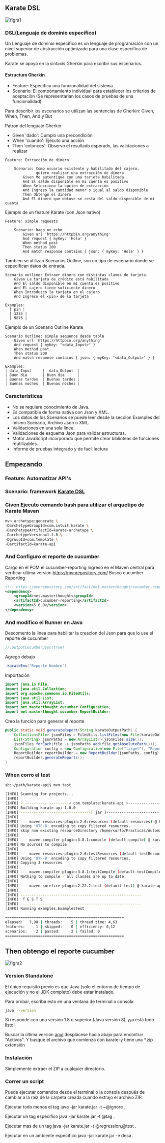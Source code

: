 
## Karate DSL

![figra1](https://user-images.githubusercontent.com/55904664/133254434-434f31e3-b86c-453a-89cd-61e4db90948d.jpg) 

### DSL(Lenguaje de dominio específico)

Un Lenguaje de dominio específico es un lenguaje de programación con un nivel superior de abstracción optimizado para una clase específica de problemas.

Karate se apoya en la sintaxis Gherkin para escribir sus escenarios.


#### Estructura Gherkin
- Feature: Especifica una funcionalidad del sistema
- Scenario: El comportamiento individual para establecer los criterios de aceptaciòn (Se representarian los casos de pruebas de una funcionalidad)

Para describir los escenarios se utilizan las sentencias de Gherkin: Given, When, Then, And y But

Patron del lenguaje Gherkin
- Given 'dado': Cumplo una precondiciòn
- When 'cuando': Ejecuto una acciòn
- Then 'entonces': Observo el resultado esperado, las validaciones a realizar

```cucumber
Feature: Extracciòn de dinero

    Scenario: Como usuario existente y habilitado del cajero,
              quiero realizar una extracciòn de dinero
        Given Me autentiquè con una tarjeta habilitada
        And El saldo disponible en mi cuenta es positivo
        When Selecciono la opcion de extracciòn
        And Ingreso la cantidad menor o igual al saldo disponible
        Then Obtengo el dinero
        And El dinero que obtuve se resta del saldo disponible de mi cuenta
```

Ejemplo de un feature Karate (con Json nativo)

```cucumber
Feature: simple requests

    Scenario: hago un echo
        Given url 'https://httpbin.org/anything'
        And request { myKey: 'Hola' }
        When method post
        Then status 200
        And match response contains { json: { myKey: 'Hola' } }
```

Tambien se utilizan Scenarios Outline, son un tipo de escenario donde se especifican datos de entrada.

```cucumber
Scenario outline: Extraer dinero con distintas claves de tarjeta.
    Given La tarjeta de crédito está habilitada
    And El saldo disponible en mi cuenta es positivo
    And El cajero tiene suficiente dinero
    When Introduzco la tarjeta en el cajero
    And Ingreso el <pin> de la tarjeta 

Examples:  
  | pin | 
  | 1234 |   
  | 9876 |  
```

Ejemplo de un Scenario Outline Karate

```cucumber
Scenario Outline: simple sequence desde tabla
    Given url 'https://httpbin.org/anything'
    And request { myKey: "<data_Input>" }
    When method post
    Then status 200
    And match response contains { json: { myKey: "<data_Output>" } }

Examples:
| data_Input     |  data_Output  |
| Buen dia       | Buen dia      |
| Buenas tardes  | Buenas tardes |
| Buenas noches  | Buenas noches |
```

### Caracteristicas

- No se requiere conocimiento de Java.
- Es compatible de forma nativa con Json y XML.
- Los datos de los Scenarios se puede leer desde la seccion Examples del mismo Scenario, Archivo Json o XML.
- Validaciones en una sola linea.
- Validaciones de esquema Json para validar estructuras.
- Motor JavaScript incorporado que permite crear biblioteas de funciones reutilizables.
- Informe de pruebas integrado y de facil lectura


## Empezando

### Feature: Automatizar API's

### Scenario: framework [Karate DSL](https://github.com/intuit/karate)

### Given Ejecuto comando bash para utilizar el arquetipo de Karate Maven

```sh
mvn archetype:generate \
-DarchetypeGroupId=com.intuit.karate \
-DarchetypeArtifactId=karate-archetype \
-DarchetypeVersion=1.1.0 \
-DgroupId=com.template \
-DartifactId=karate-api
```

### And Configuro el reporte de cucumber

Cargo en el POM el cucumber-reporting
Ingreso en el Maven central para verificar ultima version
https://mvnrepository.com/
Busco cucumber Reporting

```xml
<!-- https://mvnrepository.com/artifact/net.masterthought/cucumber-reporting -->
<dependency>
    <groupId>net.masterthought</groupId>
    <artifactId>cucumber-reporting</artifactId>
    <version>5.6.0</version>
</dependency>
```


### And modifico el Runner en Java
Descomento la linea para habilitar la creacion del Json para que lo use el reporte de cucumber
```java
//.outputCucumberJson(true)
```
Agrego debajo

```java
.karateEnv("Reporte Nombre")
```

Importaciòn

```java
import java.io.File;
import java.util.Collection;
import org.apache.commons.io.FileUtils;
import java.util.List;
import java.util.ArrayList;
import net.masterthought.cucumber.Configuration;
import net.masterthought.cucumber.ReportBuilder;
```

Creo la funciòn para generar el reporte

```java
public static void generateReport(String karateOutputPath) {
    Collection<File> jsonFiles = FileUtils.listFiles(new File(karateOutputPath), new String[] {"json"}, true);
    List<String> jsonPaths = new ArrayList<>(jsonFiles.size());
    jsonFiles.forEach(file -> jsonPaths.add(file.getAbsolutePath()));
    Configuration config = new Configuration(new File("target"), "Reporte Nomber");
    ReportBuilder reportBuilder = new ReportBuilder(jsonPaths, config);
    reportBuilder.generateReports();
}
```

### When corro el test 
```sh
sh:~/path/karate-api$ mvn test
```

```sh
[INFO] Scanning for projects...
[INFO] 
[INFO] ----------------------< com.template:karate-api >-----------------------
[INFO] Building karate-api 1.0.0
[INFO] --------------------------------[ jar ]---------------------------------
[INFO] 
[INFO] --- maven-resources-plugin:2.6:resources (default-resources) @ karate-api ---
[INFO] Using 'UTF-8' encoding to copy filtered resources.
[INFO] skip non existing resourceDirectory /home/surfo/Practicas/Automatizacion/karate/docker/karate-api/src/main/resources
[INFO] 
[INFO] --- maven-compiler-plugin:3.8.1:compile (default-compile) @ karate-api ---
[INFO] No sources to compile
[INFO] 
[INFO] --- maven-resources-plugin:2.6:testResources (default-testResources) @ karate-api ---
[INFO] Using 'UTF-8' encoding to copy filtered resources.
[INFO] Copying 3 resources
[INFO] 
[INFO] --- maven-compiler-plugin:3.8.1:testCompile (default-testCompile) @ karate-api ---
[INFO] Nothing to compile - all classes are up to date
[INFO] 
[INFO] --- maven-surefire-plugin:2.22.2:test (default-test) @ karate-api ---
[INFO] 
[INFO] -------------------------------------------------------
[INFO]  T E S T S
[INFO] -------------------------------------------------------
[INFO] Running examples.ExamplesTest
```

```sh
======================================================
elapsed:   7,98 | threads:    5 | thread time: 4,63 
features:     1 | skipped:    0 | efficiency: 0,12
scenarios:    2 | passed:     2 | failed: 0
======================================================
```

## Then obtengo el reporte cucumber

![figra2](https://user-images.githubusercontent.com/55904664/133254422-6c3b9ad8-55bd-46e4-8dd9-abf380eb3387.png) 

### Version Standalone

El único requisito previo es que Java (solo el entorno de tiempo de ejecución y no el JDK completo) debe estar instalado.

Para probar, escriba esto en una ventana de terminal o consola:
```sh
java --version
```
Si responde con una versión 1.8 o superior (Java versión 8), ¡ya está todo listo!

Buscar la última versión [aqui](https://github.com/karatelabs/karate/releases) desplácese hacia abajo para encontrar "Activos". Y busque el archivo que comienza con karate-y tiene una *.zip extensión

### Instalación
Simplemente extraer el ZIP a cualquier directorio.

### Correr un script

Puede ejecutar comandos desde el terminal o la consola después de cambiar a la raíz de la carpeta creada cuando extrajo el archivo ZIP. 

Ejecutar todo menos el tag
java -jar karate.jar -t ~@ignore .



Ejecutar un tag especifico
java -jar karate.jar -t @tag .



Ejecutar mas de un tag
java -jar karate.jar -t @regression,@test .

Ejecutar en un ambiente especifico
java -jar karate.jar -e desa .
